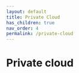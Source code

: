 ```yaml
---
layout: default
title: Private Cloud
has_children: true
nav_order: 4
permalink: /private-cloud
---
```


# Private cloud
